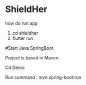 # ShieldHer

how do run app
1. cd shieldher
2. flutter run


#Start Java SpringBoot

Project is based in Maven 

Cd Demo

Run command : mvn spring-boot:run
